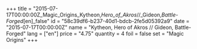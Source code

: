 +++
title = "2015-07-17T00:00:00Z_Magic_Origins_Kytheon,_Hero_of_Akros_//_Gideon,_Battle-Forged_[en]_false"
id = "58c39df6-b237-40d1-bdcb-2fe5d05392a9"
date = "2015-07-17T00:00:00Z"
name = "Kytheon, Hero of Akros // Gideon, Battle-Forged"
lang = ["en"]
price = "4.75"
quantity = 4
foil = false
set = "Magic Origins"
+++
